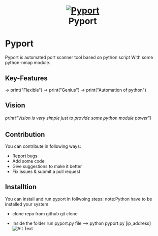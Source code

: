 <h1 align="center">
  <br>
  <a href="https://github.com/s0md3v/Photon"><img src="https://img.icons8.com/dusk/128/000000/python.png" alt="Pyport"></a>
  <br>
  Pyport
  <br>
</h1>

# Pyport
  Pyport is automated port scanner tool based on python script With some python-nmap module.
  
  ## Key-Features
  
  -> print("Flexible")
  -> print("Genius")
  -> print("Automation of python")
  
  ## Vision
  ###### print("Vision is very simple just to provide some python module power")
  
  
  ## Contribution
  You can contribute in following ways:

- Report bugs
- Add some code
- Give suggestions to make it better
- Fix issues & submit a pull request

 ## Installtion
 You can install and run pyport in follwoing steps:
 note:Python have to be installed your system
 - clone repo from github
   git clone 
   
  - Inside the folder run pyport.py file
    --> python pyport.py [ip_address]
    ![Alt Text](https://thepracticaldev.s3.amazonaws.com/i/nxpriye1uftr9dc6pch7.JPG)

